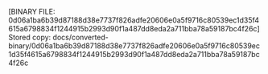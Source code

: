 [BINARY FILE: 0d06a1ba6b39d87188d38e7737f826adfe20606e0a5f9716c80539ec1d35f4615a6798834f1244915b2993d90f1a487dd8eda2a711bba78a59187bc4f26c]
Stored copy: docs/converted-binary/0d06a1ba6b39d87188d38e7737f826adfe20606e0a5f9716c80539ec1d35f4615a6798834f1244915b2993d90f1a487dd8eda2a711bba78a59187bc4f26c
